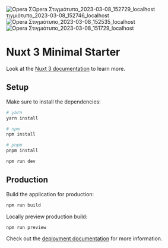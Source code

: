 
![Opera Σ![Opera Στιγμιότυπο_2023-03-08_152729_localhost](https://user-images.githubusercontent.com/107484245/223725798-75d5b196-a3d2-4eb1-8fb9-bfa687ab042c.png)
τιγμιότυπο_2023-03-08_152746_localhost](https://user-images.githubusercontent.com/107484245/223725705-33f3ac1f-88c1-41b0-80a3-10309f0f455f.png)
![Opera Στιγμιότυπο_2023-03-08_152535_localhost](https://user-images.githubusercontent.com/107484245/223725823-546d955f-0e3a-42aa-9953-472f25707a9e.png)
![Opera Στιγμιότυπο_2023-03-08_151729_localhost](https://user-images.githubusercontent.com/107484245/223725838-51af8617-4f33-4024-b62c-56716e92d37b.png)


# Nuxt 3 Minimal Starter
Look at the [Nuxt 3 documentation](https://nuxt.com/docs/getting-started/introduction) to learn more.

## Setup

Make sure to install the dependencies:

```bash
# yarn
yarn install

# npm
npm install

# pnpm
pnpm install
```

```bash
npm run dev
```

## Production

Build the application for production:

```bash
npm run build
```

Locally preview production build:

```bash
npm run preview
```

Check out the [deployment documentation](https://nuxt.com/docs/getting-started/deployment) for more information.
